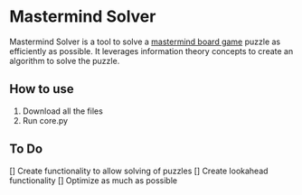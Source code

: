 # Mastermind Solver

Mastermind Solver is a tool to solve a [mastermind board game](https://en.wikipedia.org/wiki/Mastermind_(board_game)) puzzle as efficiently as possible. It leverages information theory concepts to create an algorithm to solve the puzzle.

## How to use
1. Download all the files
2. Run core.py

## To Do
[] Create functionality to allow solving of puzzles
[] Create lookahead functionality
[] Optimize as much as possible
